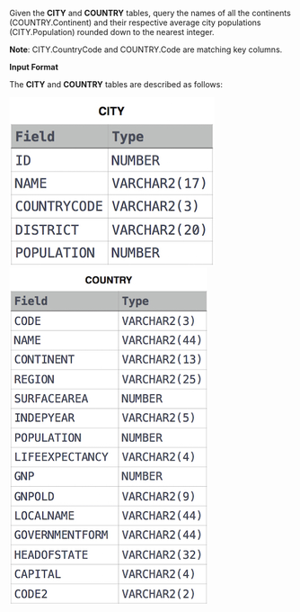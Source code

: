 Given the **CITY** and **COUNTRY** tables, query the names of all
the continents (COUNTRY.Continent) and their respective average city 
populations (CITY.Population) rounded down to the nearest integer.

**Note**: CITY.CountryCode and COUNTRY.Code are matching key columns.

**Input Format**

The **CITY** and **COUNTRY** tables are described as follows:

<img src="res/CITY.jpg">

<img src="res/Country.jpg">